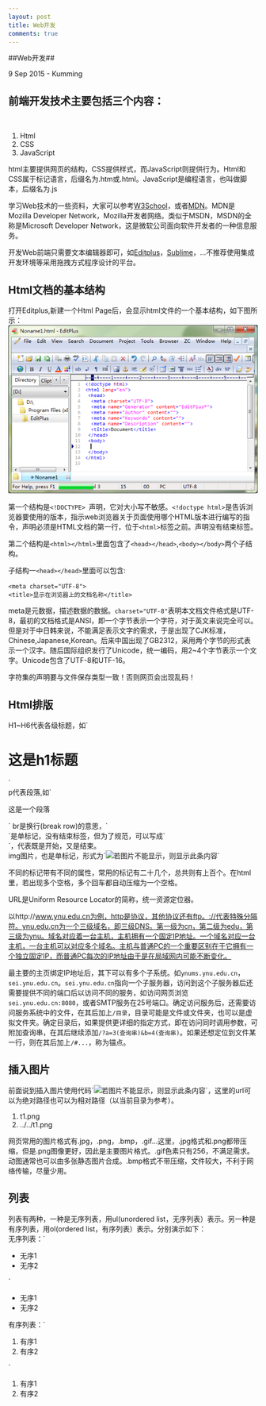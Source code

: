 ```yaml
---
layout: post
title: Web开发
comments: true
---
```

##Web开发##
<p class="meta">9 Sep 2015 - Kumming</p>
<h2>前端开发技术主要包括三个内容：</h2><br/>
<ol>
	<li>Html</li>
	<li>CSS</li>
	<li>JavaScript</li>
</ol>
<p>html主要提供网页的结构，CSS提供样式，而JavaScript则提供行为。Html和CSS属于标记语言，后缀名为.htm或.html。JavaScript是编程语言，也叫做脚本，后缀名为.js</p>

学习Web技术的一些资料，大家可以参考[W3School](http://www.w3school.com.cn/)，或者[MDN](https://developer.mozilla.org/en-US/docs/Web/JavaScript)。MDN是Mozilla Developer Network，Mozilla开发者网络。类似于MSDN，MSDN的全称是Microsoft Developer Network，这是微软公司面向软件开发者的一种信息服务。

开发Web前端只需要文本编辑器即可，如[Editplus](https://www.editplus.com/download.html)，[Sublime](http://www.sublimetext.com/)，...不推荐使用集成开发环境等采用拖拽方式程序设计的平台。

<h2>Html文档的基本结构</h2>

打开Editplus,新建一个Html Page后，会显示html文件的一个基本结构，如下图所示：
![](/images/Editplus.png)

第一个结构是`<!DOCTYPE> `声明，它对大小写不敏感。`<!doctype html>`是告诉浏览器要使用的版本，指示web浏览器关于页面使用哪个HTML版本进行编写的指令，声明必须是HTML文档的第一行，位于`<html>`标签之前。声明没有结束标签。

第二个结构是`<html></html>`里面包含了`<head></head>`,`<body></body>`两个子结构。

子结构一`<head></head>`里面可以包含:

    <meta charset="UTF-8">
	<title>显示在浏览器上的文档名称</title>

meta是元数据，描述数据的数据。`charset="UTF-8"`表明本文档文件格式是UTF-8，最初的文档格式是ANSI，即一个字节表示一个字符，对于英文来说完全可以。但是对于中日韩来说，不能满足表示文字的需求，于是出现了CJK标准，Chinese,Japanese,Korean。后来中国出现了GB2312，采用两个字节的形式表示一个汉字。随后国际组织发行了Unicode，统一编码，用2~4个字节表示一个文字。Unicode包含了UTF-8和UTF-16。

字符集的声明要与文件保存类型一致！否则网页会出现乱码！


<h2>Html排版</h2>
H1~H6代表各级标题，如`<h1>这是h1标题</h1>`<br>
p代表段落,如`<p>这是一个段落</p>`
br是换行(break row)的意思，`<br>`是单标记，没有结束标签，但为了规范，可以写成`<br/>`，代表既是开始，又是结束。<br>
img图片，也是单标记，形式为`<img sr="url" alt="若图片不能显示，则显示此条内容" />`

不同的标记带有不同的属性，常用的标记有二十几个，总共则有上百个。在html里，若出现多个空格，多个回车都自动压缩为一个空格。

URL是Uniform Resource Locator的简称，统一资源定位器。

以http://www.ynu.edu.cn为例，http是协议，其他协议还有ftp。://代表特殊分隔符。ynu.edu.cn为一个三级域名，即三级DNS。第一级为cn，第二级为edu，第三级为ynu。域名对应着一台主机，主机拥有一个固定IP地址。一个域名对应一台主机，一台主机可以对应多个域名。主机与普通PC的一个重要区别在于它拥有一个独立固定IP，而普通PC每次的IP地址由于是在局域网内可能不断变化。

最主要的主页绑定IP地址后，其下可以有多个子系统。如`ynums.ynu.edu.cn`，`sei.ynu.edu.cn`。`sei.ynu.edu.cn`指向一个子服务器，访问到这个子服务器后还需要提供不同的端口后以访问不同的服务，如访问网页浏览`sei.ynu.edu.cn:8080`，或者SMTP服务在25号端口。确定访问服务后，还需要访问服务系统中的文件，在其后加上`/目录`，目录可能是文件或文件夹，也可以是虚拟文件夹。确定目录后，如果提供更详细的指定方式，即在访问同时调用参数，可附加查询串，在其后继续添加`/?a=3(查询串)&b=4(查询串)`。如果还想定位到文件某一行，则在其后加上`/#...`，称为锚点。

<h2>插入图片</h2>
前面说到插入图片使用代码`<img sr="url" alt="若图片不能显示，则显示此条内容" />`，这里的url可以为绝对路径也可以为相对路径（以当前目录为参考）。
<ol>
	<li>t1.png</li>
	<li>../../t1.png</li>
</ol>

网页常用的图片格式有.jpg，.png，.bmp，.gif...这里，.jpg格式和.png都带压缩，但是.png图像更好，因此是主要图片格式。.gif色素只有256，不满足需求。动图通常也可以由多张静态图片合成。.bmp格式不带压缩，文件较大，不利于网络传输，尽量少用。

<h2>列表</h2>
列表有两种，一种是无序列表，用ul(unordered list，无序列表）表示。另一种是有序列表，用ol(ordered list，有序列表）表示。分别演示如下：<br>
无序列表：`<ul><li>无序1</li><li>无序2</li></ul>`
<ul>
	<li>无序1</li>
	<li>无序2</li>
</ul>
有序列表：`<ol><li>有序1</li><li>有序2</li></ol>`
<ol>
	<li>有序1</li>
	<li>有序2</li>
</ol>